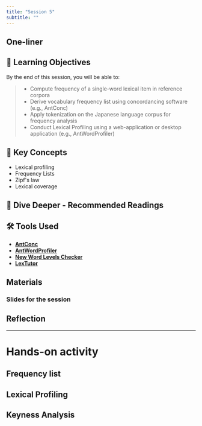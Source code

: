 ```yaml
---
title: "Session 5"
subtitle: ""
---
```


## One-liner


## 🎯 Learning Objectives

By the end of this session, you will be able to:

> - Compute frequency of a single-word lexical item in reference corpora
> - Derive vocabulary frequency list using concordancing software (e.g., AntConc)
> - Apply tokenization on the Japanese language corpus for frequency analysis
> - Conduct Lexical Profiling using a web-application or desktop application (e.g., AntWordProfiler)


## 🔑 Key Concepts

- Lexical profiling
- Frequency Lists
- Zipf's law
- Lexical coverage


## 🌊 Dive Deeper - Recommended Readings

##  🛠️ Tools Used

- **[AntConc](https://www.laurenceanthony.net/software/antconc/)**
- **[AntWordProfiler](https://www.laurenceanthony.net/software/antwordprofiler/)**
- **[New Word Levels Checker](https://nwlc.pythonanywhere.com/)**
- **[LexTutor](https://www.lextutor.ca/)**

## Materials

### Slides for the session

<!-- <div class="d-flex gap-2 mb-3">
  
[📊 View Interactive Slides (Under construction)](../../slides/session-5.html){.btn .btn-primary .btn-lg target="_blank"} 

</div>  -->



## Reflection


<!-- 
<iframe src="session1-intro/slides/slides.html" width="100%" height="600px" frameborder="0"></iframe>

[View slides in fullscreen](session1-intro/slides/slides.html){target="_blank"} -->


---

# Hands-on activity


## Frequency list


## Lexical Profiling


## Keyness Analysis
